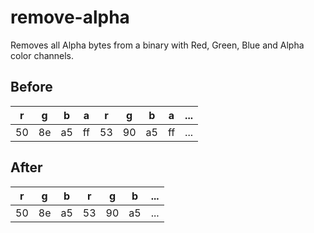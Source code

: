 # remove-alpha

Removes all Alpha bytes from a binary with Red, Green, Blue and Alpha color channels.

## Before
| r  | g  | b  | a  | r  | g  | b  | a  |...|
|----|----|----|----|----|----|----|----|---|
| 50 | 8e | a5 | ff | 53 | 90 | a5 | ff |...|

## After
| r  | g  | b  | r  | g  | b  |...|
|----|----|----|----|----|----|---|
| 50 | 8e | a5 | 53 | 90 | a5 |...|
